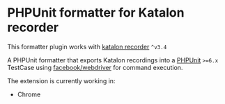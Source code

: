 # PHPUnit formatter for Katalon recorder

This formatter plugin works with [katalon recorder](https://chrome.google.com/webstore/detail/katalon-recorder-selenium/ljdobmomdgdljniojadhoplhkpialdid) `^v3.4`

A PHPUnit formatter that exports Katalon recordings into a [PHPUnit](https://github.com/facebook/php-webdriver) `>=6.x` TestCase using [facebook/webdriver](https://github.com/facebook/php-webdriver)
for command execution.

The extension is currently working in:

- Chrome 
